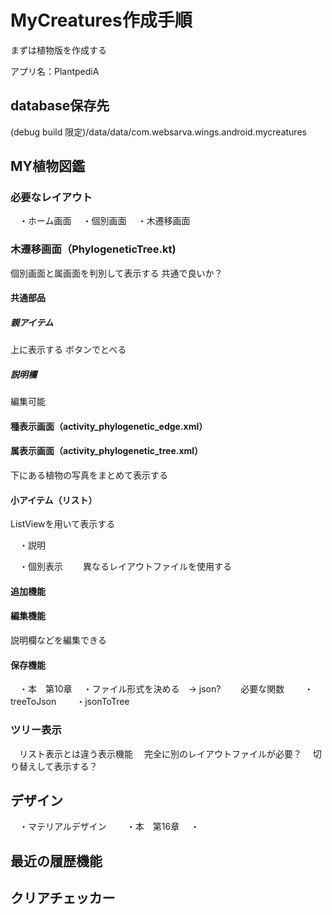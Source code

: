 # MyCreatures作成手順

まずは植物版を作成する

アプリ名：PlantpediA

## database保存先

(debug build 限定)/data/data/com.websarva.wings.android.mycreatures


## MY植物図鑑

### 必要なレイアウト
　・ホーム画面
　・個別画面
　・木遷移画面

### 木遷移画面（PhylogeneticTree.kt)
個別画面と属画面を判別して表示する
共通で良いか？

#### 共通部品

##### 親アイテム
上に表示する
ボタンでとべる

##### 説明欄
編集可能

#### 種表示画面（activity_phylogenetic_edge.xml）


#### 属表示画面（activity_phylogenetic_tree.xml）

下にある植物の写真をまとめて表示する

#### 小アイテム（リスト）
ListViewを用いて表示する


　・説明　　

　・個別表示
　　異なるレイアウトファイルを使用する


#### 追加機能

#### 編集機能

説明欄などを編集できる




#### 保存機能
　・本　第10章
　・ファイル形式を決める　-> json?
　　必要な関数
　　・treeToJson
　　・jsonToTree


### ツリー表示
　リスト表示とは違う表示機能
　完全に別のレイアウトファイルが必要？
　切り替えして表示する？


## デザイン
　・マテリアルデザイン
　　・本　第16章
　・

## 最近の履歴機能

## クリアチェッカー






